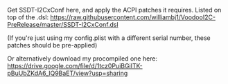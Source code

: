 Get SSDT-I2CxConf here, and apply the ACPI patches it requires. Listed on top of the .dsl: https://raw.githubusercontent.com/williambj1/VoodooI2C-PreRelease/master/SSDT-I2CxConf.dsl

(If you're just using my config.plist with a different serial number, these patches should be pre-applied)

Or alternatively download my procompiled one here: https://drive.google.com/file/d/1tcz0PuiBGiITK-pBuUbZKdA6_lQ9BaET/view?usp=sharing